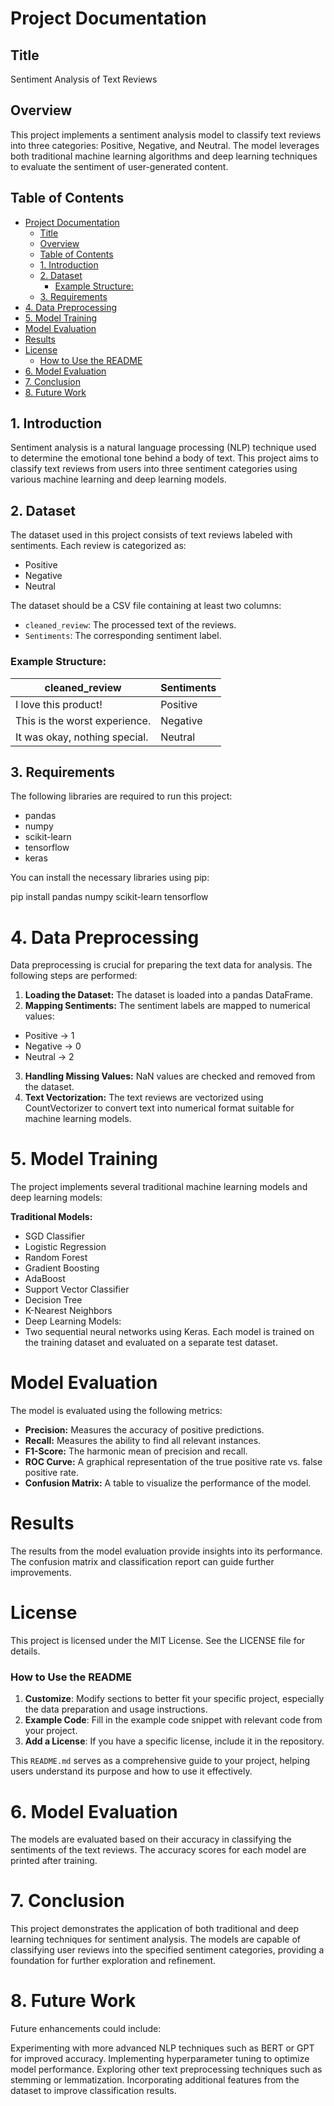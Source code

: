 # Project Documentation

## Title
Sentiment Analysis of Text Reviews

## Overview
This project implements a sentiment analysis model to classify text reviews into three categories: Positive, Negative, and Neutral. The model leverages both traditional machine learning algorithms and deep learning techniques to evaluate the sentiment of user-generated content.

## Table of Contents
- [Project Documentation](#project-documentation)
  - [Title](#title)
  - [Overview](#overview)
  - [Table of Contents](#table-of-contents)
  - [1. Introduction](#1-introduction)
  - [2. Dataset](#2-dataset)
    - [Example Structure:](#example-structure)
  - [3. Requirements](#3-requirements)
- [4. Data Preprocessing](#4-data-preprocessing)
- [5. Model Training](#5-model-training)
- [Model Evaluation](#model-evaluation)
- [Results](#results)
- [License](#license)
    - [How to Use the README](#how-to-use-the-readme)
- [6. Model Evaluation](#6-model-evaluation)
- [7. Conclusion](#7-conclusion)
- [8. Future Work](#8-future-work)

## 1. Introduction
Sentiment analysis is a natural language processing (NLP) technique used to determine the emotional tone behind a body of text. This project aims to classify text reviews from users into three sentiment categories using various machine learning and deep learning models.

## 2. Dataset
The dataset used in this project consists of text reviews labeled with sentiments. Each review is categorized as:
- Positive
- Negative
- Neutral

The dataset should be a CSV file containing at least two columns:
- `cleaned_review`: The processed text of the reviews.
- `Sentiments`: The corresponding sentiment label.

### Example Structure:
| cleaned_review               | Sentiments |
|------------------------------|------------|
| I love this product!         | Positive   |
| This is the worst experience. | Negative   |
| It was okay, nothing special.| Neutral    |

## 3. Requirements
The following libraries are required to run this project:
- pandas
- numpy
- scikit-learn
- tensorflow
- keras

You can install the necessary libraries using pip:

pip install pandas numpy scikit-learn tensorflow

# 4. Data Preprocessing
Data preprocessing is crucial for preparing the text data for analysis. The following steps are performed:

1. **Loading the Dataset:** The dataset is loaded into a pandas DataFrame.
2. **Mapping Sentiments:** The sentiment labels are mapped to numerical values:
- Positive -> 1
- Negative -> 0
- Neutral -> 2
3. **Handling Missing Values:** NaN values are checked and removed from the dataset.
4. **Text Vectorization:** The text reviews are vectorized using CountVectorizer to convert text into numerical format suitable for machine learning models.

# 5. Model Training
The project implements several traditional machine learning models and deep learning models:

**Traditional Models:**
- SGD Classifier
- Logistic Regression
- Random Forest
- Gradient Boosting
- AdaBoost
- Support Vector Classifier
- Decision Tree
- K-Nearest Neighbors
- Deep Learning Models:
- Two sequential neural networks using Keras.
Each model is trained on the training dataset and evaluated on a separate test dataset.

# Model Evaluation
The model is evaluated using the following metrics:

- **Precision:** Measures the accuracy of positive predictions.
- **Recall:** Measures the ability to find all relevant instances.
- **F1-Score:** The harmonic mean of precision and recall.
- **ROC Curve:** A graphical representation of the true positive rate vs. false positive rate.
- **Confusion Matrix:** A table to visualize the performance of the model.
# Results
The results from the model evaluation provide insights into its performance. The confusion matrix and classification report can guide further improvements.
# License
This project is licensed under the MIT License. See the LICENSE file for details.

### How to Use the README
1. **Customize**: Modify sections to better fit your specific project, especially the data preparation and usage instructions.
2. **Example Code**: Fill in the example code snippet with relevant code from your project.
3. **Add a License**: If you have a specific license, include it in the repository.

This `README.md` serves as a comprehensive guide to your project, helping users understand its purpose and how to use it effectively.

# 6. Model Evaluation
The models are evaluated based on their accuracy in classifying the sentiments of the text reviews. The accuracy scores for each model are printed after training.

# 7. Conclusion
This project demonstrates the application of both traditional and deep learning techniques for sentiment analysis. The models are capable of classifying user reviews into the specified sentiment categories, providing a foundation for further exploration and refinement.

# 8. Future Work
Future enhancements could include:

Experimenting with more advanced NLP techniques such as BERT or GPT for improved accuracy.
Implementing hyperparameter tuning to optimize model performance.
Exploring other text preprocessing techniques such as stemming or lemmatization.
Incorporating additional features from the dataset to improve classification results.